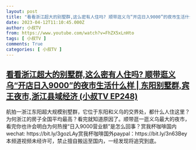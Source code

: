 ```yaml
---
layout: post
title: "看看浙江超大的别墅群,这么密有人住吗? 顺带逛义乌“开店日入9000”的夜市生活什么样 | 东阳别墅群,宾王夜市,浙江县域经济 (小叔TV EP248)"
date: 2023-04-12T11:10:45.000Z
author: 小叔TV
from: https://www.youtube.com/watch?v=FhZX5xLnHto
tags: [ 小叔TV ]
comments: True
categories: [ 小叔TV ]
---
```

<!--1681297845000-->
[看看浙江超大的别墅群,这么密有人住吗? 顺带逛义乌“开店日入9000”的夜市生活什么样 | 东阳别墅群,宾王夜市,浙江县域经济 (小叔TV EP248)](https://www.youtube.com/watch?v=FhZX5xLnHto)
------

<div>
航拍一浙江东阳超大规模别墅群，它位于东阳和义乌的交界处，都什么人住这里？为何浙江的房子全国平均最高？看完就知道原因了。顺带逛一逛义乌最大的夜市，看完你也许会明白为何热搜“日入9000营业额”是怎么回事？赏我杯咖啡国内wechat: https://bit.ly/3gozLAy赏我杯咖啡国外paypal：https://bit.ly/3n63Bey本频道视频未经许可，禁止擅自搬运至国内，一经发现将追究到底。
</div>
